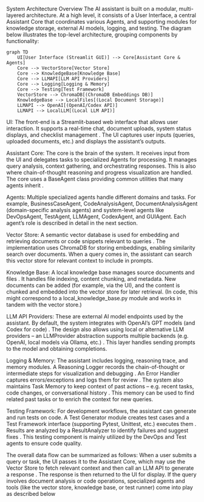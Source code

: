 System Architecture Overview
The AI assistant is built on a modular, multi-layered architecture. At a high level, it consists of a User
Interface, a central Assistant Core that coordinates various Agents, and supporting modules for
knowledge storage, external AI models, logging, and testing. The diagram below illustrates the top-level
architecture, grouping components by functionality:

```mermaid
graph TD
    UI[User Interface (Streamlit GUI)] --> Core[Assistant Core & Agents]
    Core --> VectorStore[Vector Store]
    Core --> KnowledgeBase[Knowledge Base]
    Core --> LLMAPI[LLM API Providers]
    Core --> Logging[Logging & Memory]
    Core --> Testing[Test Framework]
    VectorStore --> ChromaDB[(ChromaDB Embeddings DB)]
    KnowledgeBase --> LocalFiles[(Local Document Storage)]
    LLMAPI --> OpenAI[(OpenAI/Codex API)]
    LLMAPI --> LocalLLM[(Local LLM API)]
```

UI: The front-end is a Streamlit-based web interface that allows user interaction. It supports a real-time
chat, document uploads, system status displays, and checklist management . The UI captures user
inputs (queries, uploaded documents, etc.) and displays the assistant’s outputs.

Assistant Core: The core is the brain of the system. It receives input from the UI and delegates tasks to
specialized Agents for processing. It manages query analysis, context gathering, and orchestrating
responses. This is also where chain-of-thought reasoning and progress visualization are handled. The core
uses a BaseAgent class providing common utilities that many agents inherit .

Agents: Multiple specialized agents handle different domains and tasks. For example, BusinessCaseAgent,
CodeAnalysisAgent, DocumentAnalysisAgent (domain-specific analysis agents) and system-level agents
like DevOpsAgent, TestAgent, LLMAgent, CodexAgent, and GUIAgent. Each agent’s role is described in
detail in the next section.

Vector Store: A semantic vector database is used for embedding and retrieving documents or code
snippets relevant to queries . The implementation uses ChromaDB for storing embeddings, enabling
similarity search over documents. When a query comes in, the assistant can search this vector store for
relevant context to include in prompts.

Knowledge Base: A local knowledge base manages source documents and files . It handles file
indexing, content chunking, and metadata. New documents can be added (for example, via the UI), and the
content is chunked and embedded into the vector store for later retrieval. (In code, this might correspond
to a local_knowledge_base.py module and works in tandem with the vector store.)

LLM API Providers: These are external AI model endpoints used by the assistant. By default, the system
integrates with OpenAI’s GPT models (and Codex for code) . The design also allows using local or
alternative LLM providers – an LLMProvider abstraction supports multiple backends (e.g. OpenAI, local
models via Ollama, etc.) . This layer handles sending prompts to the model and obtaining completions.

Logging & Memory: The assistant includes logging, reasoning trace, and memory modules. A Reasoning
Logger records the chain-of-thought or intermediate steps for visualization and debugging . An Error
Handler captures errors/exceptions and logs them for review . The system also maintains Task Memory
to keep context of past actions – e.g. recent tasks, code changes, or conversational history . This
memory can be used to find related past tasks or to enrich the context for new queries.

Testing Framework: For development workflows, the assistant can generate and run tests on code. A Test
Generator module creates test cases and a Test Framework interface (supporting Pytest, Unittest, etc.)
executes them . Results are analyzed by a ResultAnalyzer to identify failures and suggest fixes . This
testing component is mainly utilized by the DevOps and Test agents to ensure code quality.

The overall data flow can be summarized as follows: When a user submits a query or task, the UI passes it
to the Assistant Core, which may use the Vector Store to fetch relevant context and then call an LLM API
to generate a response . The response is then returned to the UI for display. If the query involves
document analysis or code operations, specialized agents and tools (like the vector store, knowledge base,
or test runner) come into play as described below
